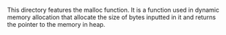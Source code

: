 This directory features the malloc function. It is a function used in dynamic memory allocation that allocate the size of bytes inputted in it and returns the pointer to the memory in heap.
